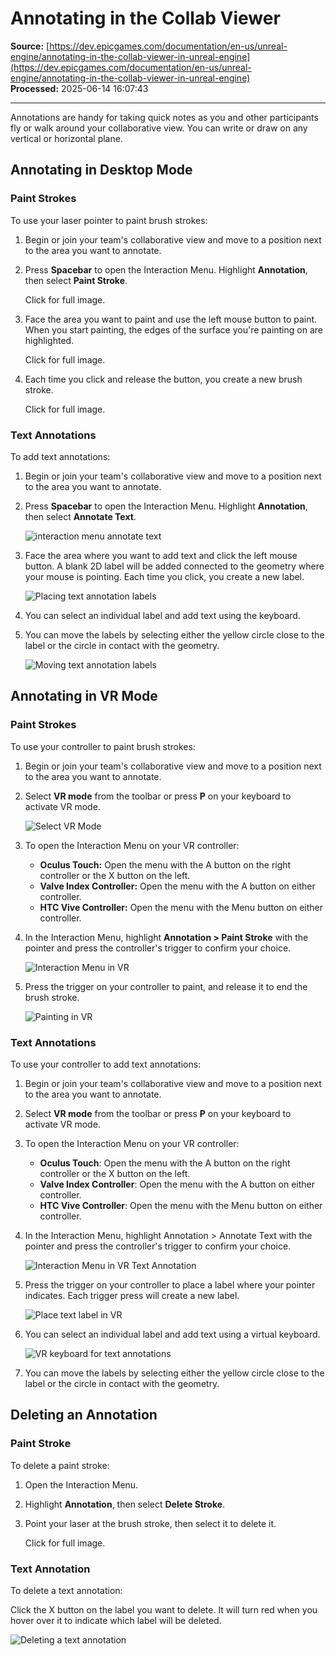 # Annotating in the Collab Viewer

**Source:** [https://dev.epicgames.com/documentation/en-us/unreal-engine/annotating-in-the-collab-viewer-in-unreal-engine](https://dev.epicgames.com/documentation/en-us/unreal-engine/annotating-in-the-collab-viewer-in-unreal-engine)  
**Processed:** 2025-06-14 16:07:43

---

Annotations are handy for taking quick notes as you and other participants fly or walk around your collaborative view. You can write or draw on any vertical or horizontal plane.

## Annotating in Desktop Mode

### Paint Strokes

To use your laser pointer to paint brush strokes:

1.  Begin or join your team's collaborative view and move to a position next to the area you want to annotate.
    
2.  Press **Spacebar** to open the Interaction Menu. Highlight **Annotation**, then select **Paint Stroke**.
    
    Click for full image.
    
3.  Face the area you want to paint and use the left mouse button to paint. When you start painting, the edges of the surface you're painting on are highlighted.
    
    Click for full image.
    
4.  Each time you click and release the button, you create a new brush stroke.
    
    Click for full image.
    

### Text Annotations

To add text annotations:

1.  Begin or join your team's collaborative view and move to a position next to the area you want to annotate.
2.  Press **Spacebar** to open the Interaction Menu. Highlight **Annotation**, then select **Annotate Text**.
    
    ![interaction menu annotate text](https://d1iv7db44yhgxn.cloudfront.net/documentation/images/ab9306e7-4def-4364-92f7-58184329b27e/annotate-text-standard-1.png)
3.  Face the area where you want to add text and click the left mouse button. A blank 2D label will be added connected to the geometry where your mouse is pointing. Each time you click, you create a new label.
    
    ![Placing text annotation labels](https://d1iv7db44yhgxn.cloudfront.net/documentation/images/b823e623-ef63-4570-9c1f-f7de73485046/annotate-text-standard-2.png)
4.  You can select an individual label and add text using the keyboard.
5.  You can move the labels by selecting either the yellow circle close to the label or the circle in contact with the geometry.
    
    ![Moving text annotation labels](https://d1iv7db44yhgxn.cloudfront.net/documentation/images/2b7ead08-789d-4174-993e-07aa540262d0/annotate-text-standard-3.png)

## Annotating in VR Mode

### Paint Strokes

To use your controller to paint brush strokes:

1.  Begin or join your team's collaborative view and move to a position next to the area you want to annotate.
    
2.  Select **VR mode** from the toolbar or press **P** on your keyboard to activate VR mode.
    
    ![Select VR Mode](https://d1iv7db44yhgxn.cloudfront.net/documentation/images/03e68a81-c9d4-4686-a881-702af2e03ac5/selectvrmode.png)
3.  To open the Interaction Menu on your VR controller:
    -   **Oculus Touch:** Open the menu with the A button on the right controller or the X button on the left.
    -   **Valve Index Controller:** Open the menu with the A button on either controller.
    -   **HTC Vive Controller:** Open the menu with the Menu button on either controller.
4.  In the Interaction Menu, highlight **Annotation > Paint Stroke** with the pointer and press the controller's trigger to confirm your choice.
    
    ![Interaction Menu in VR](https://d1iv7db44yhgxn.cloudfront.net/documentation/images/e5879dfc-baee-4c10-bd5c-696d1745ddab/interaction_menu_vr.png)
5.  Press the trigger on your controller to paint, and release it to end the brush stroke.
    
    ![Painting in VR](https://d1iv7db44yhgxn.cloudfront.net/documentation/images/01d8475d-3e3e-416e-9b8f-2f36b758a568/painting_vr.png)

### Text Annotations

To use your controller to add text annotations:

1.  Begin or join your team's collaborative view and move to a position next to the area you want to annotate.
    
2.  Select **VR mode** from the toolbar or press **P** on your keyboard to activate VR mode.
    
3.  To open the Interaction Menu on your VR controller:
    -   **Oculus Touch**: Open the menu with the A button on the right controller or the X button on the left.
    -   **Valve Index Controller**: Open the menu with the A button on either controller.
    -   **HTC Vive Controller**: Open the menu with the Menu button on either controller.
4.  In the Interaction Menu, highlight Annotation > Annotate Text with the pointer and press the controller's trigger to confirm your choice.
    
    ![Interaction Menu in VR Text Annotation](https://d1iv7db44yhgxn.cloudfront.net/documentation/images/cc5c783b-8355-4e3f-b4a9-1b410cdee058/text_interaction_menu_vr.png)
5.  Press the trigger on your controller to place a label where your pointer indicates. Each trigger press will create a new label.
    
    ![Place text label in VR](https://d1iv7db44yhgxn.cloudfront.net/documentation/images/13e4bd44-97d9-4ce4-ade2-6f5f68e4838e/text_annotation_vr.png)
6.  You can select an individual label and add text using a virtual keyboard.
    
    ![VR keyboard for text annotations](https://d1iv7db44yhgxn.cloudfront.net/documentation/images/db0ce546-07cf-45e2-9b35-81f839e55ce1/text_vr_keyboard.png)
7.  You can move the labels by selecting either the yellow circle close to the label or the circle in contact with the geometry.

## Deleting an Annotation

### Paint Stroke

To delete a paint stroke:

1.  Open the Interaction Menu.
    
2.  Highlight **Annotation**, then select **Delete Stroke**.
    
3.  Point your laser at the brush stroke, then select it to delete it.
    
    Click for full image.
    

### Text Annotation

To delete a text annotation:

Click the X button on the label you want to delete. It will turn red when you hover over it to indicate which label will be deleted.

![Deleting a text annotation](https://d1iv7db44yhgxn.cloudfront.net/documentation/images/3cbe8c2a-0aff-4a5a-8b34-8a604d295369/delete-text-annotation.png)